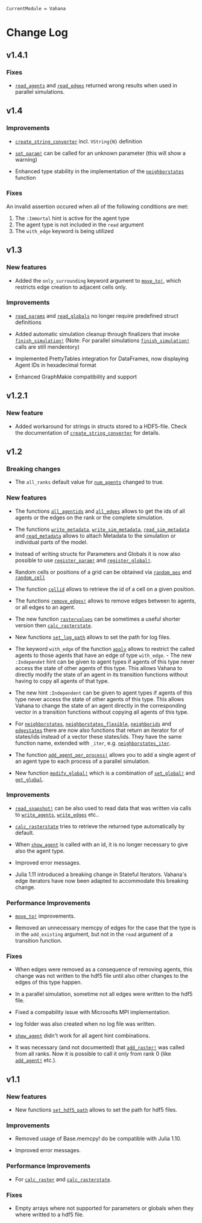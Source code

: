 ```@meta
CurrentModule = Vahana
```

# Change Log

## v1.4.1

### Fixes

- [`read_agents`](@ref) and [`read_edges`](@ref) returned wrong
  results when used in parallel simulations.

## v1.4

### Improvements

- [`create_string_converter`](@ref) incl. `VString{N}` definition

- [`set_param!`](@ref) can be called for an unknown parameter (this
  will show a warning)
  
- Enhanced type stability in the implementation of the
  [`neighborstates`](@ref) function

### Fixes

An invalid assertion occured when all of the following conditions are met:
1. The `:Immortal` hint is active for the agent type
2. The agent type is not included in the `read` argument
3. The `with_edge` keyword is being utilized

## v1.3

### New features

- Added the `only_surrounding` keyword argument to [`move_to!`](@ref),
  which restricts edge creation to adjacent cells only.

### Improvements

- [`read_params`](@ref) and [`read_globals`](@ref) no longer require
  predefined struct definitions

- Added automatic simulation cleanup through finalizers that invoke
  [`finish_simulation!`](@ref) (Note: For parallel simulations 
  [`finish_simulation!`](@ref) calls are still mendentory)

- Implemented PrettyTables integration for DataFrames, now displaying
  Agent IDs in hexadecimal format

- Enhanced GraphMakie compatibility and support
  
## v1.2.1

### New feature

- Added workaround for strings in structs stored to a HDF5-file. Check
  the documentation of [`create_string_converter`](@ref) for details.

## v1.2

### Breaking changes

- The `all_ranks` default value for [`num_agents`](@ref) changed to true.

### New features

- The functions [`all_agentids`](@ref) and [`all_edges`](@ref) allows
  to get the ids of all agents or the edges on the rank or the
  complete simulation.

- The functions [`write_metadata`](@ref),
  [`write_sim_metadata`](@ref), [`read_sim_metadata`](@ref) and
  [`read_metadata`](@ref) allows to attach Metadata to the simulation
  or individual parts of the model.

- Instead of writing structs for Parameters and Globals it is now also possible
  to use [`register_param!`](@ref) and [`register_global!`](@ref).

- Random cells or positions of a grid can be obtained via
  [`random_pos`](@ref) and [`random_cell`](@ref)

- The function [`cellid`](@ref) allows to retrieve the id of a cell on
  a given position.

- The functions [`remove_edges!`](@ref) allows to remove edges between
  to agents, or all edges to an agent.

- The new function [`rastervalues`](@ref) can be sometimes a useful shorter
  version then [`calc_rasterstate`](@ref).

- New functions [`set_log_path`](@ref) allows to set the path for
  log files.

- The keyword `with_edge` of the function [`apply`](@ref) allows to
  restrict the called agents to those agents that have an edge of type
  `with_edge`. - The new `:Independet` hint can be given to agent
  types if agents of this type never access the state of other agents
  of this type. This allows Vahana to directly modify the state of an
  agent in its transition functions without having to copy all agents
  of that type.
  
- The new hint `:Independent` can be given to agent types if agents of
  this type never access the state of other agents of this type. This
  allows Vahana to change the state of an agent directly in the
  corresponding vector in a transition functions without copying all
  agents of this type.
  
- For [`neighborstates`](@ref), [`neighborstates_flexible`](@ref),
  [`neighborids`](@ref) and [`edgestates`](@ref) there are now
  also functions that return an iterator for of states/ids instead
  of a vector these states/ids. They have the same function name,
  extended with `_iter`, e.g. [`neighborstates_iter`](@ref).
  
- The function [`add_agent_per_process!`](@ref) allows you to add a single
  agent of an agent type to each process of a parallel simulation.
  
- New function [`modify_global!`](@ref) which is a combination of
  [`set_global!`](@ref) and [`get_global`](@ref).
  
### Improvements

- [`read_snapshot!`](@ref) can be also used to read data that was
  written via calls to [`write_agents`](@ref), [`write_edges`](@ref)
  etc..

- [`calc_rasterstate`](@ref) tries to retrieve the returned type
  automatically by default.

- When [`show_agent`](@ref) is called with an id, it is no longer
  necessary to give also the agent type.
  
- Improved error messages.

- Julia 1.11 introduced a breaking change in Stateful
  Iterators. Vahana's edge iterators have now been adapted to
  accommodate this breaking change.

### Performance Improvements

- [`move_to!`](@ref) improvements.

- Removed an unnecessary memcpy of edges for the case that the type is
  in the `add_existing` argument, but not in the `read` argument of a
  transition function.

### Fixes

- When edges were removed as a consequence of removing agents, this
  change was not written to the hdf5 file until also other changes to
  the edges of this type happen.

- In a parallel simulation, sometime not all edges were written to the
  hdf5 file.

- Fixed a compability issue with Microsofts MPI implementation.

- log folder was also created when no log file was written.

- [`show_agent`](@ref) didn't work for all agent hint combinations.

- It was necessary (and not documented) that [`add_raster!`](@ref) was
  called from all ranks. Now it is possible to call it only from rank
  0 (like [`add_agent!`](@ref) etc.).

## v1.1

### New features

- New functions [`set_hdf5_path`](@ref) allows to set the path for
  hdf5 files.

### Improvements

- Removed usage of Base.memcpy! do be compatible with Julia 1.10.

- Improved error messages.

### Performance Improvements

- For [`calc_raster`](@ref) and [`calc_rasterstate`](@ref).

### Fixes

- Empty arrays where not supported for parameters or globals when
  they where writted to a hdf5 file.



